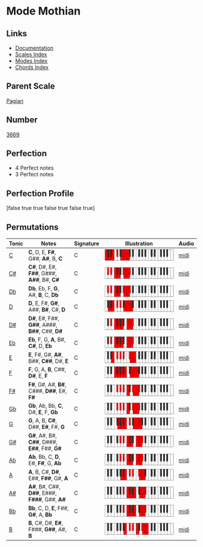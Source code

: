 # Mode Mothian

## Links

- [Documentation](index.md)
- [Scales Index](Scales.md)
- [Modes Index](Modes.md)
- [Chords Index](Chords.md)

## Parent Scale

[Pagian](ScalePagian.md)

## Number

[3669](https://ianring.com/musictheory/scales/3669)

## Perfection

- 4 Perfect notes
- 3 Perfect notes

## Perfection Profile

[false true true false true false true]

## Permutations

| Tonic | Notes | Signature | Illustration | Audio |
|-------|-------|-----------|--------------|-------|
| [C](ModeCNaturalMothian.md) | **C**, D, E, **F#**, G##, **A#**, B, **C** | C | ![CNaturalMothian](ModeCNaturalMothian.png) | [midi](https://github.com/edipermadi/music/blob/main/docs/ModeCNaturalMothian.mid?raw=true) |
| [C#](ModeCSharpMothian.md) | **C#**, D#, E#, **F##**, G###, **A##**, B#, **C#** | C | ![CSharpMothian](ModeCSharpMothian.png) | [midi](https://github.com/edipermadi/music/blob/main/docs/ModeCSharpMothian.mid?raw=true) |
| [Db](ModeDFlatMothian.md) | **Db**, Eb, F, **G**, A#, **B**, C, **Db** | C | ![DFlatMothian](ModeDFlatMothian.png) | [midi](https://github.com/edipermadi/music/blob/main/docs/ModeDFlatMothian.mid?raw=true) |
| [D](ModeDNaturalMothian.md) | **D**, E, F#, **G#**, A##, **B#**, C#, **D** | C | ![DNaturalMothian](ModeDNaturalMothian.png) | [midi](https://github.com/edipermadi/music/blob/main/docs/ModeDNaturalMothian.mid?raw=true) |
| [D#](ModeDSharpMothian.md) | **D#**, E#, F##, **G##**, A###, **B##**, C##, **D#** | C | ![DSharpMothian](ModeDSharpMothian.png) | [midi](https://github.com/edipermadi/music/blob/main/docs/ModeDSharpMothian.mid?raw=true) |
| [Eb](ModeEFlatMothian.md) | **Eb**, F, G, **A**, B#, **C#**, D, **Eb** | C | ![EFlatMothian](ModeEFlatMothian.png) | [midi](https://github.com/edipermadi/music/blob/main/docs/ModeEFlatMothian.mid?raw=true) |
| [E](ModeENaturalMothian.md) | **E**, F#, G#, **A#**, B##, **C##**, D#, **E** | C | ![ENaturalMothian](ModeENaturalMothian.png) | [midi](https://github.com/edipermadi/music/blob/main/docs/ModeENaturalMothian.mid?raw=true) |
| [F](ModeFNaturalMothian.md) | **F**, G, A, **B**, C##, **D#**, E, **F** | C | ![FNaturalMothian](ModeFNaturalMothian.png) | [midi](https://github.com/edipermadi/music/blob/main/docs/ModeFNaturalMothian.mid?raw=true) |
| [F#](ModeFSharpMothian.md) | **F#**, G#, A#, **B#**, C###, **D##**, E#, **F#** | C | ![FSharpMothian](ModeFSharpMothian.png) | [midi](https://github.com/edipermadi/music/blob/main/docs/ModeFSharpMothian.mid?raw=true) |
| [Gb](ModeGFlatMothian.md) | **Gb**, Ab, Bb, **C**, D#, **E**, F, **Gb** | C | ![GFlatMothian](ModeGFlatMothian.png) | [midi](https://github.com/edipermadi/music/blob/main/docs/ModeGFlatMothian.mid?raw=true) |
| [G](ModeGNaturalMothian.md) | **G**, A, B, **C#**, D##, **E#**, F#, **G** | C | ![GNaturalMothian](ModeGNaturalMothian.png) | [midi](https://github.com/edipermadi/music/blob/main/docs/ModeGNaturalMothian.mid?raw=true) |
| [G#](ModeGSharpMothian.md) | **G#**, A#, B#, **C##**, D###, **E##**, F##, **G#** | C | ![GSharpMothian](ModeGSharpMothian.png) | [midi](https://github.com/edipermadi/music/blob/main/docs/ModeGSharpMothian.mid?raw=true) |
| [Ab](ModeAFlatMothian.md) | **Ab**, Bb, C, **D**, E#, **F#**, G, **Ab** | C | ![AFlatMothian](ModeAFlatMothian.png) | [midi](https://github.com/edipermadi/music/blob/main/docs/ModeAFlatMothian.mid?raw=true) |
| [A](ModeANaturalMothian.md) | **A**, B, C#, **D#**, E##, **F##**, G#, **A** | C | ![ANaturalMothian](ModeANaturalMothian.png) | [midi](https://github.com/edipermadi/music/blob/main/docs/ModeANaturalMothian.mid?raw=true) |
| [A#](ModeASharpMothian.md) | **A#**, B#, C##, **D##**, E###, **F###**, G##, **A#** | C | ![ASharpMothian](ModeASharpMothian.png) | [midi](https://github.com/edipermadi/music/blob/main/docs/ModeASharpMothian.mid?raw=true) |
| [Bb](ModeBFlatMothian.md) | **Bb**, C, D, **E**, F##, **G#**, A, **Bb** | C | ![BFlatMothian](ModeBFlatMothian.png) | [midi](https://github.com/edipermadi/music/blob/main/docs/ModeBFlatMothian.mid?raw=true) |
| [B](ModeBNaturalMothian.md) | **B**, C#, D#, **E#**, F###, **G##**, A#, **B** | C | ![BNaturalMothian](ModeBNaturalMothian.png) | [midi](https://github.com/edipermadi/music/blob/main/docs/ModeBNaturalMothian.mid?raw=true) |
